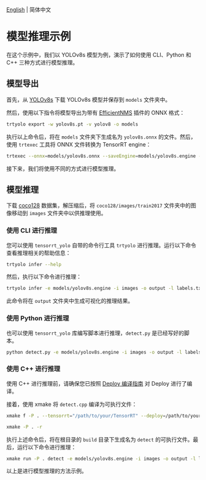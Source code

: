 [English](README.en.md) | 简体中文

# 模型推理示例

在这个示例中，我们以 YOLOv8s 模型为例，演示了如何使用 CLI、Python 和 C++ 三种方式进行模型推理。

## 模型导出

首先，从 [YOLOv8s](https://github.com/ultralytics/assets/releases/download/v8.2.0/yolov8s.pt) 下载 YOLOv8s 模型并保存到 `models` 文件夹中。

然后，使用以下指令将模型导出为带有 [EfficientNMS](https://github.com/NVIDIA/TensorRT/tree/main/plugin/efficientNMSPlugin) 插件的 ONNX 格式：

```bash
trtyolo export -w yolov8s.pt -v yolov8 -o models
```

执行以上命令后，将在 `models` 文件夹下生成名为 `yolov8s.onnx` 的文件。然后，使用 `trtexec` 工具将 ONNX 文件转换为 TensorRT engine：

```bash
trtexec --onnx=models/yolov8s.onnx --saveEngine=models/yolov8s.engine --fp16
```

接下来，我们将使用不同的方式进行模型推理。

## 模型推理

下载 [coco128](https://ultralytics.com/assets/coco128.zip) 数据集，解压缩后，将 `coco128/images/train2017` 文件夹中的图像移动到 `images` 文件夹中以供推理使用。

### 使用 CLI 进行推理

您可以使用 `tensorrt_yolo` 自带的命令行工具 `trtyolo` 进行推理。运行以下命令查看推理相关的帮助信息：

```bash
trtyolo infer --help
```

然后，执行以下命令进行推理：

```bash
trtyolo infer -e models/yolov8s.engine -i images -o output -l labels.txt
```

此命令将在 `output` 文件夹中生成可视化的推理结果。

### 使用 Python 进行推理

也可以使用 `tensorrt_yolo` 库编写脚本进行推理，`detect.py` 是已经写好的脚本。

```bash
python detect.py -e models/yolov8s.engine -i images -o output -l labels.txt
```

### 使用 C++ 进行推理

使用 C++ 进行推理前，请确保您已按照 [Deploy 编译指南](../../docs/cn/build_and_install.md#deploy-编译) 对 Deploy 进行了编译。

接着，使用 xmake 将 `detect.cpp` 编译为可执行文件：

```bash
xmake f -P . --tensorrt="/path/to/your/TensorRT" --deploy=/path/to/your/TensorRT-YOLO

xmake -P . -r
```

执行上述命令后，将在根目录的 `build` 目录下生成名为 `detect` 的可执行文件。最后，运行以下命令进行推理：

```bash
xmake run -P . detect -e models/yolov8s.engine -i images -o output -l labels.txt
```

以上是进行模型推理的方法示例。
